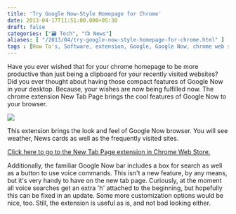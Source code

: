 ```yaml
---
title: 'Try Google Now-Style Homepage for Chrome'
date: 2013-04-17T11:51:00.000+05:30
draft: false
categories: ["🗃️ Tech", "📺 News"]
aliases: [ "/2013/04/try-google-now-style-homepage-for-chrome.html" ]
tags : [How To's, Software, extension, Google, Google Now, chrome web store, New Tab Page, Homepage, chrome]
---
```


Have you ever wished that for your chrome homepage to be more productive than just being a clipboard for your recently visited websites? Did you ever thought about having those compact features of Google Now in your desktop. Because, your wishes are now being fulfilled now. The chrome extension New Tab Page brings the cool features of Google Now to your browser.  
  

[![](https://1.bp.blogspot.com/-uWnqXn0vqCs/UW49phYSjtI/AAAAAAAAA6Y/0FiDKdgilMM/s640/newTabPage.png)](https://1.bp.blogspot.com/-uWnqXn0vqCs/UW49phYSjtI/AAAAAAAAA6Y/0FiDKdgilMM/s1600/newTabPage.png)

  
This extension brings the look and feel of Google Now browser. You will see weather, News cards as well as the frequently visited sites.  
  

[Click here to go to the New Tab Page extension in Chrome Web Store.](httpss://chrome.google.com/webstore/detail/new-tab-page/cikkigamncoobkmpenfdeniclmehdidh)

  
Additionally, the familiar Google Now bar includes a box for search as well as a button to use voice commands. This isn't a new feature, by any means, but it's very handy to have on the new tab page. Curiously, at the moment all voice searches get an extra 'h' attached to the beginning, but hopefully this can be fixed in an update. Some more customization options would be nice, too. Still, the extension is useful as is, and not bad looking either.